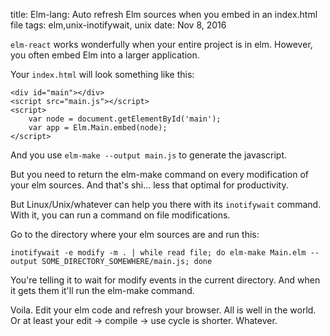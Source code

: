 title: Elm-lang: Auto refresh Elm sources when you embed in an index.html file
tags: elm,unix-inotifywait, unix
date: Nov 8, 2016

`elm-react` works wonderfully when your entire project is in elm. However, you often embed Elm into a larger application.

Your `index.html` will look something like this:

    <div id="main"></div>
    <script src="main.js"></script>
    <script>
        var node = document.getElementById('main');
        var app = Elm.Main.embed(node);
    </script>

And you use `elm-make --output main.js` to generate the javascript.

But you need to return the elm-make command on every modification of your elm sources. And that's shi... less that optimal for productivity.

But Linux/Unix/whatever can help you there with its `inotifywait` command. With it, you can run a command on file modifications.

Go to the directory where your elm sources are and run this:

    inotifywait -e modify -m . | while read file; do elm-make Main.elm --output SOME_DIRECTORY_SOMEWHERE/main.js; done

You're telling it to wait for modify events in the current directory. And when it gets them it'll run the elm-make command.

Voila. Edit your elm code and refresh your browser. All is well in the world. Or at least your edit -> compile -> use cycle is shorter. Whatever.
